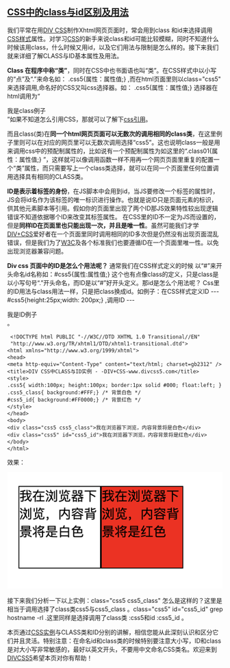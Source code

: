 ## [CSS中的class与id区别及用法](http://www.divcss5.com/rumen/r3.shtml)

我们平常在用[DIV CSS](http://www.divcss5.com/)制作Xhtml网页页面时，常会用到class 和id来选择调用[CSS样式](http://www.divcss5.com/rumen/r29.shtml)属性。对学习[CSS](http://www.divcss5.com/)的新手来说class和id可能比较模糊，同时不知道什么时候该用class，什么时候又用id，以及它们用法与限制是怎么样的。接下来我们就来详细了解CLASS与ID基本属性及用法。

**Class 在程序中称“类”**，同时在CSS中也书面语也叫“类”。在CSS样式中以小写的“点”及“.”来命名如： .css5{属性：属性值;} ,而在html页面里则以class="css5" 来选择调用,命名好的CSS又叫css选择器。如： .css5{属性：属性值;} 选择器在html调用为“<div class="css5">我是class例子</div> ”如果不知道怎么引用CSS，那就可以了解下[css引用](http://www.divcss5.com/rumen/r56.shtml)。

而且class(类)在**同一个html网页页面可以无数次的调用相同的class类**，在这里例子里则可以在对应的网页里可以无数次调用选择“css5”。这也说明class一般是用来调用css中的预配制属性的，比如说有一个预配制属性为如这里的“.class01{属性：属性值;} ”，这样就可以像调用函数一样不用再一个网页页面里重复的配置一个“类”属性，而只需要写上一个class类选择，就可以在同一个页面里任何位置调用选择具有相同的CLASS类。

**ID是表示着标签的身份**，在JS脚本中会用到id，当JS要修改一个标签的属性时，JS会将id名作为该标签的唯一标识进行操作。也就是说ID只是页面元素的标识，供其他元素脚本等引用。假如你的页面里出现了两个ID那JS效果特性较出现逻辑错误不知道依据哪个ID来改变其标签属性。 在CSS里的ID不一定为JS而设置的，但是**同样ID在页面里也只能出现一次，并且是唯一性**。虽然可能我们才学[DIV+CSS](http://www.divcss5.com/)爱好者在一个页面里同时调用相同的ID多次但是仍然没有出现页面混乱错误，但是我们为了[W3C](http://www.divcss5.com/w3c/)及各个标准我们也要遵循ID在一个页面里唯一性。以免出现浏览器兼容问题。

**Div css 页面中的ID是怎么个用法呢？**
通常我们在CSS样式定义的时候 以“#”来开头命名id名称如：#css5{属性:属性值;} 这个也有点像class的定义，只是class是以小写句号“.”开头命名，而ID是以“#”好开头定义。那id是怎么个用法呢？ Css里的ID用法与class用法一样，只是把class换成id。如例子：在CSS样式定义ID --- #css5{height:25px;width: 200px;} ,调用ID --- <div id="css5">我是ID例子</div>。



```
 <!DOCTYPE html PUBLIC "-//W3C//DTD XHTML 1.0 Transitional//EN"
 "http://www.w3.org/TR/xhtml1/DTD/xhtml1-transitional.dtd"> 
<html xmlns="http://www.w3.org/1999/xhtml"> 
<head> 
<meta http-equiv="Content-Type" content="text/html; charset=gb2312" /> 
<title>DIV CSS中CLASS与ID实例 - -DIV+CSS-www.divcss5.com</title> 
<style> 
.css5{ width:100px; height:100px; border:1px solid #000; float:left; } 
.css5_class{ background:#FFF;} /* 背景白色 */ 
#css5_id{ background:#FF0000;} /* 背景红色 */ 
</style> 
</head> 
<body> 
<div class="css5 css5_class">我在浏览器下浏览，内容背景将是白色</div>  
<div class="css5" id="css5_id">我在浏览器下浏览，内容背景将是红色</div>  
</body> 
</html> 
```

效果：

![image-20210908145222221](../assets/Untitled.assets/image-20210908145222221.png)

接下来我们分析一下以上实例：class="css5 css5_class" 怎么是这样的？这里是相当于调用选择了class类css5与css5_class 。class="css5" id="css5_id" grep hostname -rl .这里同样是选择调用了class类 :css5和id :css5_id 。

本页通过[CSS实例](http://www.divcss5.com/shili/)与CLASS类和ID分别的讲解，相信您能从此深刻认识和区分它们并且灵活。特别注意：在命名id和class类的时候特别要注意大小写，ID和class是对大小写非常敏感的，最好以英文开头，不要用中文命名CSS类名。欢迎来到[DIVCSS5](http://www.divcss5.com/)希望本页对你有帮助！ 